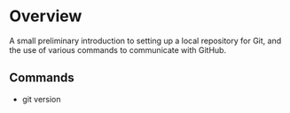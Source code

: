 # Overview
A small preliminary introduction to setting up a local repository for Git, and the use of various commands to communicate with GitHub.
## Commands
- git version
